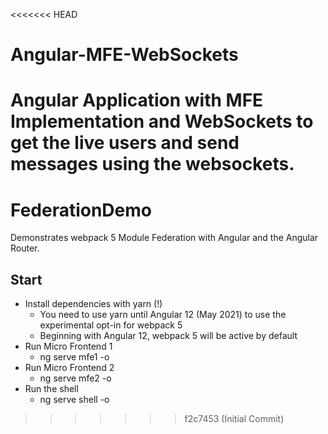 <<<<<<< HEAD
# Angular-MFE-WebSockets
Angular Application with MFE Implementation and WebSockets to get the live users and send messages using the websockets.
=======
# FederationDemo

Demonstrates webpack 5 Module Federation with Angular and the Angular Router.

## Start

- Install dependencies with yarn (!)
  - You need to use yarn until Angular 12 (May 2021) to use the experimental opt-in for webpack 5
  - Beginning with Angular 12, webpack 5 will be active by default
- Run Micro Frontend 1
  - ng serve mfe1 -o
- Run Micro Frontend 2
  - ng serve mfe2 -o
- Run the shell
  - ng serve shell -o

>>>>>>> f2c7453 (Initial Commit)
